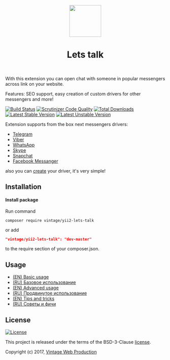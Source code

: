 <p align="center">
    <a href="https://github.com/Vintage-web-production" target="_blank">
        <img src="https://avatars1.githubusercontent.com/u/25753250" height="100px">
    </a>
    <h1 align="center">Lets talk</h1>
    <br>
</p>

With this extension you can open chat with someone in popular messengers across link on your website.

Features: SEO support, easy creation of custom drivers for other messengers and more!

[![Build Status](https://travis-ci.org/Vintage-web-production/yii2-lets-talk.svg?branch=master)](https://travis-ci.org/Vintage-web-production/yii2-lets-talk)
[![Scrutinizer Code Quality](https://scrutinizer-ci.com/g/Vintage-web-production/yii2-lets-talk/badges/quality-score.png?b=master)](https://scrutinizer-ci.com/g/Vintage-web-production/yii2-lets-talk/?branch=master)
[![Total Downloads](https://poser.pugx.org/vintage/yii2-lets-talk/downloads)](https://packagist.org/packages/vintage/yii2-lets-talk)
[![Latest Stable Version](https://poser.pugx.org/vintage/yii2-lets-talk/v/stable)](CHANGELOG.md)
[![Latest Unstable Version](https://poser.pugx.org/vintage/yii2-lets-talk/v/unstable)](CHANGELOG.md)

Extension supports from the box next messengers drivers:

* [Telegram](https://github.com/Vintage-web-production/yii2-lets-talk/blob/master/src/drivers/Telegram.php)
* [Viber](https://github.com/Vintage-web-production/yii2-lets-talk/blob/master/src/drivers/Viber.php)
* [WhatsApp](https://github.com/Vintage-web-production/yii2-lets-talk/blob/master/src/drivers/WhatsApp.php)
* [Skype](https://github.com/Vintage-web-production/yii2-lets-talk/blob/master/src/drivers/Skype.php)
* [Snapchat](https://github.com/Vintage-web-production/yii2-lets-talk/blob/master/src/drivers/Snapchat.php)
* [Facebook Messanger](https://github.com/Vintage-web-production/yii2-lets-talk/blob/master/src/drivers/FacebookMessenger.php)

also you can [create](docs/en/advanced-usage.md#2-create-my-messenger-driver) your driver, it's very simple!

Installation
------------
#### Install package
Run command
```
composer require vintage/yii2-lets-talk
```
or add
```json
"vintage/yii2-lets-talk": "dev-master"
```
to the require section of your composer.json.

Usage
-----
* [(EN) Basic usage](docs/en/basic-usage.md)
* [(RU) Базовое использование](docs/ru/basic-usage.md)
* [(EN) Advanced usage](docs/en/advanced-usage.md)
* [(RU) Продвинутое использование](docs/ru/advanced-usage.md)
* [(EN) Tips and tricks](docs/en/tips-and-tricks.md)
* [(RU) Советы и фичи](docs/ru/tips-and-tricks.md)

License
-------
[![License](https://poser.pugx.org/vintage/yii2-lets-talk/license)](LICENSE)

This project is released under the terms of the BSD-3-Clause [license](LICENSE).

Copyright (c) 2017, [Vintage Web Production](https://vintage.com.ua/)